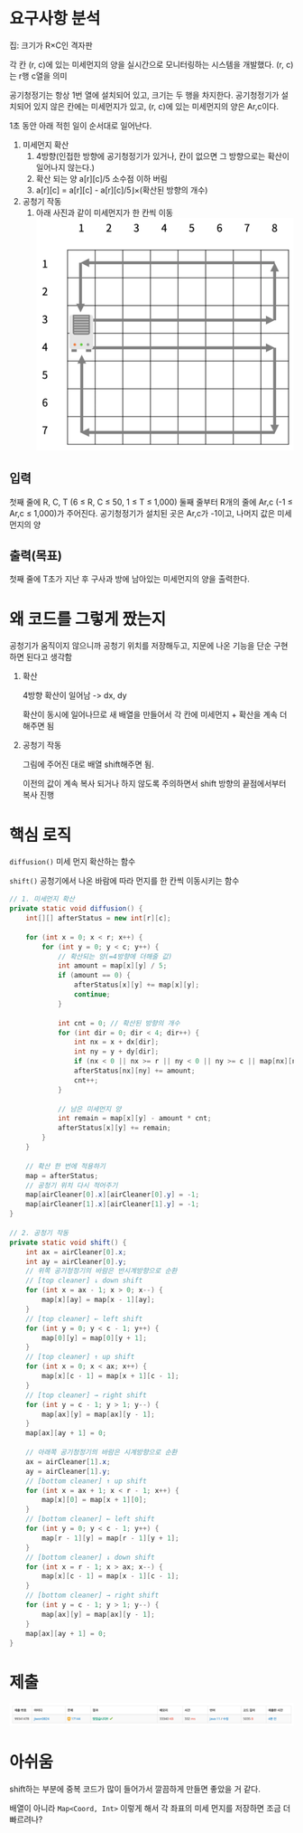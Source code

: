 # 요구사항 분석

집: 크기가 R×C인 격자판

각 칸 (r, c)에 있는 미세먼지의 양을 실시간으로 모니터링하는 시스템을 개발했다. (r, c)는 r행 c열을 의미

공기청정기는 항상 1번 열에 설치되어 있고, 크기는 두 행을 차지한다.
공기청정기가 설치되어 있지 않은 칸에는 미세먼지가 있고, (r, c)에 있는 미세먼지의 양은 Ar,c이다.

1초 동안 아래 적힌 일이 순서대로 일어난다.

1. 미세먼지 확산
    1. 4방향(인접한 방향에 공기청정기가 있거나, 칸이 없으면 그 방향으로는 확산이 일어나지 않는다.)
    2. 확산 되는 양 a[r][c]/5 소수점 이하 버림
    3. a[r][c] = a[r][c] - a[r][c]/5⌋×(확산된 방향의 개수)
2. 공청기 작동
    1. 아래 사진과 같이 미세먼지가 한 칸씩 이동
       ![boj_17144_1.png](Attached/boj_17144_1.png)

## 입력

첫째 줄에 R, C, T (6 ≤ R, C ≤ 50, 1 ≤ T ≤ 1,000)
둘째 줄부터 R개의 줄에 Ar,c (-1 ≤ Ar,c ≤ 1,000)가 주어진다. 공기청정기가 설치된 곳은 Ar,c가 -1이고, 나머지 값은 미세먼지의 양

## 출력(목표)

첫째 줄에 T초가 지난 후 구사과 방에 남아있는 미세먼지의 양을 출력한다.

# 왜 코드를 그렇게 짰는지

공청기가 움직이지 않으니까 공청기 위치를 저장해두고, 지문에 나온 기능을 단순 구현하면 된다고 생각함

1. 확산

   4방향 확산이 일어남 -> dx, dy

   확산이 동시에 일어나므로 새 배열을 만들어서 각 칸에 미세먼지 + 확산을 계속 더해주면 됨

2. 공청기 작동

   그림에 주어진 대로 배열 shift해주면 됨.

   이전의 값이 계속 복사 되거나 하지 않도록 주의하면서 shift 방향의 끝점에서부터 복사 진행

# 핵심 로직

`diffusion()` 미세 먼지 확산하는 함수

`shift()` 공청기에서 나온 바람에 따라 먼지를 한 칸씩 이동시키는 함수

```java
// 1. 미세먼지 확산
private static void diffusion() {
    int[][] afterStatus = new int[r][c];

    for (int x = 0; x < r; x++) {
        for (int y = 0; y < c; y++) {
            // 확산되는 양(=4방향에 더해줄 값)
            int amount = map[x][y] / 5;
            if (amount == 0) {
                afterStatus[x][y] += map[x][y];
                continue;
            }

            int cnt = 0; // 확산된 방향의 개수
            for (int dir = 0; dir < 4; dir++) {
                int nx = x + dx[dir];
                int ny = y + dy[dir];
                if (nx < 0 || nx >= r || ny < 0 || ny >= c || map[nx][ny] == -1) continue;
                afterStatus[nx][ny] += amount;
                cnt++;
            }

            // 남은 미세먼지 양
            int remain = map[x][y] - amount * cnt;
            afterStatus[x][y] += remain;
        }
    }

    // 확산 한 번에 적용하기
    map = afterStatus;
    // 공청기 위치 다시 적어주기
    map[airCleaner[0].x][airCleaner[0].y] = -1;
    map[airCleaner[1].x][airCleaner[1].y] = -1;
}

// 2. 공청기 작동
private static void shift() {
    int ax = airCleaner[0].x;
    int ay = airCleaner[0].y;
    // 위쪽 공기청정기의 바람은 반시계방향으로 순환
    // [top cleaner] ↓ down shift
    for (int x = ax - 1; x > 0; x--) {
        map[x][ay] = map[x - 1][ay];
    }
    // [top cleaner] ← left shift
    for (int y = 0; y < c - 1; y++) {
        map[0][y] = map[0][y + 1];
    }
    // [top cleaner] ↑ up shift
    for (int x = 0; x < ax; x++) {
        map[x][c - 1] = map[x + 1][c - 1];
    }
    // [top cleaner] → right shift
    for (int y = c - 1; y > 1; y--) {
        map[ax][y] = map[ax][y - 1];
    }
    map[ax][ay + 1] = 0;

    // 아래쪽 공기청정기의 바람은 시계방향으로 순환
    ax = airCleaner[1].x;
    ay = airCleaner[1].y;
    // [bottom cleaner] ↑ up shift
    for (int x = ax + 1; x < r - 1; x++) {
        map[x][0] = map[x + 1][0];
    }
    // [bottom cleaner] ← left shift
    for (int y = 0; y < c - 1; y++) {
        map[r - 1][y] = map[r - 1][y + 1];
    }
    // [bottom cleaner] ↓ down shift
    for (int x = r - 1; x > ax; x--) {
        map[x][c - 1] = map[x - 1][c - 1];
    }
    // [bottom cleaner] → right shift
    for (int y = c - 1; y > 1; y--) {
        map[ax][y] = map[ax][y - 1];
    }
    map[ax][ay + 1] = 0;
}
```

# 제출

![boj_17144_2.png](Attached/boj_17144_2.png)

# 아쉬움

shift하는 부분에 중복 코드가 많이 들어가서 깔끔하게 만들면 좋았을 거 같다.

배열이 아니라 `Map<Coord, Int>` 이렇게 해서 각 좌표의 미세 먼지를 저장하면 조금 더 빠르려나?

